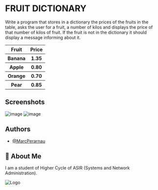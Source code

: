
# FRUIT DICTIONARY
Write a program that stores in a dictionary the prices of the fruits in the table, asks the user for a fruit, a number of kilos and displays the price of that number of kilos of fruit. If the fruit is not in the dictionary it should display a message informing about it.

<table>
  <tr>
    <th>Fruit</th>
    <th>Price</th>
  </tr>
  <tr>
    <th>Banana</th>
    <th>1.35</th>
  </tr>
  <tr>
    <th>Apple</th>
    <th>0.80</th>
  </tr>
  <tr>
    <th>Orange</th>
    <th>0.70</th>
  </tr>
    <tr>
    <th>Pear</th>
    <th>0.85</th>
  </tr>
</table>

## Screenshots

![image](https://github.com/MarcPerarnau/C/assets/151735878/8d022190-4a53-4a97-b00c-4db0cdeb118e)
![image](https://github.com/MarcPerarnau/C/assets/151735878/92617bfb-5a73-4624-b39b-0f1174a1619f)



## Authors

- [@MarcPerarnau](https://github.com/MarcPerarnau)


## 🚀 About Me
I am a student of Higher Cycle of ASIR (Systems and Network Administration).


![Logo](https://github.com/MarcPerarnau/MV/assets/151735878/dbd36d50-971f-4147-8b66-0c489954895e)
